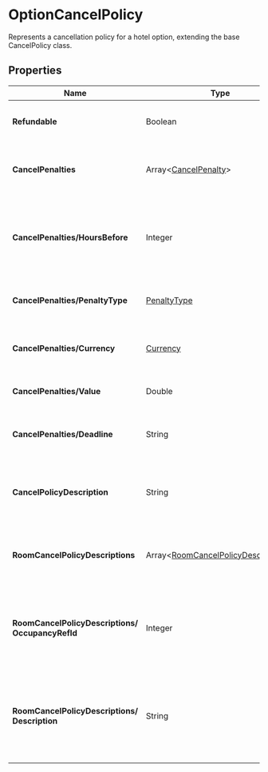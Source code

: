 # OptionCancelPolicy

Represents a cancellation policy for a hotel option, extending the base CancelPolicy class.

## Properties

| Name | Type | Description |
|------|------|-------------|
| **Refundable** | Boolean | Indicates whether the booking is refundable. |
| **CancelPenalties** | Array&lt;[CancelPenalty](/docs/apis/for-sellers/connectors-pull-developers-api/API_Reference/cancelpenalty)&gt; | A collection of penalties that apply if the booking is canceled. |
| **CancelPenalties/HoursBefore** | Integer | Indicates the number of hours before the check-in date when the penalty becomes applicable. |
| **CancelPenalties/PenaltyType** | [PenaltyType](/docs/apis/for-sellers/connectors-pull-developers-api/API_Reference/penaltytype) | Specifies the type of penalty enforced upon cancellation. |
| **CancelPenalties/Currency** | [Currency](/docs/apis/for-sellers/connectors-pull-developers-api/API_Reference/currency) | Specifies the currency in which the penalty value is expressed. |
| **CancelPenalties/Value** | Double | Indicates the value of the penalty. |
| **CancelPenalties/Deadline** | String | Specifies the absolute deadline for the penalty in UTC format. |
| **CancelPolicyDescription** | String | Provides additional details or a textual summary of the cancellation policy. |
| **RoomCancelPolicyDescriptions** | Array&lt;[RoomCancelPolicyDescriptions](/docs/apis/for-sellers/connectors-pull-developers-api/API_Reference/roomcancelpolicydescriptions)&gt; | Gets or sets the list of room-specific cancellation policy descriptions. |
| **RoomCancelPolicyDescriptions/**<br />**OccupancyRefId** | Integer | Identifies the specific occupancy within the booking for which this cancellation policy applies. |
| **RoomCancelPolicyDescriptions/**<br />**Description** | String | Textual information detailing the cancellation policy applicable to the room associated with the OccupancyRefId. |
